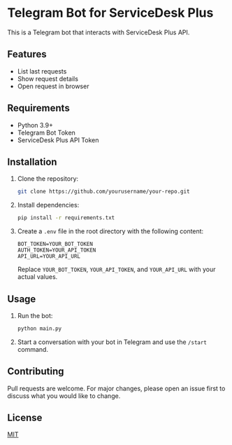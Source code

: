 # Telegram Bot for ServiceDesk Plus

This is a Telegram bot that interacts with ServiceDesk Plus API.

## Features

-   List last requests
-   Show request details
-   Open request in browser

## Requirements

-   Python 3.9+
-   Telegram Bot Token
-   ServiceDesk Plus API Token

## Installation

1.  Clone the repository:

    ```bash
    git clone https://github.com/yourusername/your-repo.git
    ```

2.  Install dependencies:

    ```bash
    pip install -r requirements.txt
    ```

3.  Create a `.env` file in the root directory with the following content:

    ```
    BOT_TOKEN=YOUR_BOT_TOKEN
    AUTH_TOKEN=YOUR_API_TOKEN
    API_URL=YOUR_API_URL
    ```

    Replace `YOUR_BOT_TOKEN`, `YOUR_API_TOKEN`, and `YOUR_API_URL` with your actual values.

## Usage

1.  Run the bot:

    ```bash
    python main.py
    ```

2.  Start a conversation with your bot in Telegram and use the `/start` command.

## Contributing

Pull requests are welcome. For major changes, please open an issue first to discuss what you would like to change.

## License

[MIT](https://choosealicense.com/licenses/mit/)
